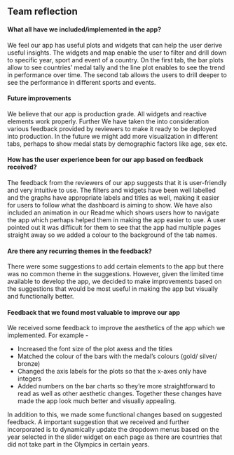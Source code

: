 ## Team reflection

#### What all have we included/implemented in the app?

We feel our app has useful plots and widgets that can help the user derive useful insights. The widgets and map enable the user to filter and drill down to specific year, sport and event of a country. On the first tab, the bar plots allow to see countries’ medal tally and the line plot enables to see the trend in performance over time. The second tab allows the users to drill deeper to see the performance in different sports and events.


#### Future improvements

We believe that our app is production grade. All widgets and reactive elements work properly. Further We have taken the into consideration various feedback provided by reviewers to make it ready to be deployed into production. In the future we might add more visualization in different tabs, perhaps to show medal stats by demographic factors like age, sex etc.

#### How has the user experience been for our app based on feedback received?

The feedback from the reviewers of our app suggests that it is user-friendly and very intuitive to use. The filters and widgets have been well labelled and the graphs have appropriate labels and titles as well, making it easier for users to follow what the dashboard is aiming to show. We have also included an animation in our Readme which shows users how to navigate the app which perhaps helped them in making the app easier to use.  A user pointed out it was difficult for them to see that the app had multiple pages straight away so we added a colour to the background of the tab names.  

#### Are there any recurring themes in the feedback?

There were some suggestions to add certain elements to the app but there was no common theme in the suggestions. However, given the limited time available to develop the app, we decided to make improvements based on the suggestions that would be most useful in making the app but visually and functionally better.

#### Feedback that we found most valuable to improve our app
We received some feedback to improve the aesthetics of the app which we implemented. For example -
- Increased the font size of the plot axess and the titles
- Matched the colour of the bars with the medal’s colours (gold/ silver/ bronze)
- Changed the axis labels for the plots so that the x-axes only have integers 
- Added numbers on the bar charts so they’re more straightforward to read
as well as other aesthetic changes. Together these changes have made the app look much better and visually appealing. 

In addition to this, we made some functional changes based on suggested feedback. A important suggestion that we received and further incorporated is to dynamically update the dropdown menus based on the year selected in the slider widget on each page as there are countries that did not take part in the Olympics in certain years.  
